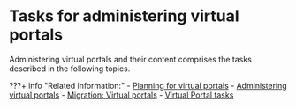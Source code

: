 # Tasks for administering virtual portals

Administering virtual portals and their content comprises the tasks described in the following topics.

<!---
-   **[Managing the users of virtual portals](../admin-system/advp_tsk_mng_usr.md)**  
You manage the users of virtual portals by adding and configuring the user repository and later administering the users for virtual portals.
-   **[Creating a virtual portal](../admin-system/advp_tsk_create_vp.md)**  
As a master administrator of the portal installation, you can create virtual portals by using the Virtual Portal Manager portlet.
-   **[Filling a virtual portal with content](../admin-system/advp_tsk_fill_content.md)**  
When you create a virtual portal by using the Virtual Portal Manager portlet, the portlet fills the new virtual portal with default content.
-   **[Configuring the sub administrators for virtual portals](../admin-system/advp_tsk_cfg_subadmin.md)**  
You can administer the sub administrators of a virtual portal as required by using the Portal Access Control of your initial portal installation.
-   **[Modifying a virtual portal](../admin-system/advp_tsk_modify.md)**  
You can modify a virtual portal by using either the Virtual Portal Manager portlet or the appropriate configuration task.
-   **[Deleting a virtual portal](../admin-system/advp_tsk_delete.md)**  
You can delete a virtual portal by using the Virtual Portal Manager portlet. --->


???+ info "Related information:"
    - [Planning for virtual portals](../../vp_planning/index.md)
    - [Administering virtual portals](../../adm_vp_task/index.md)
    - [Migration: Virtual portals](../../../../deployment/manage/migrate/planning_migration/mig_plan_expectations/mig_plan_expect_vp.md)
    - [Virtual Portal tasks](../../../../deployment/manage/migrate/next_steps/post_mig_activities/portal_task/vp_post_mig_task/index.md)

